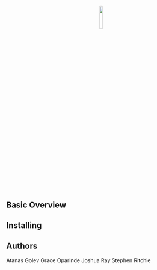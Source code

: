 <p align="center"><img width=12.5% src="https://wiki.jenkins.io/download/attachments/2916393/logo.png?version=1&modificationDate=1302753947000&api=v2"></p>

## Basic Overview
## Installing
## Authors
Atanas Golev
Grace Oparinde
Joshua Ray
Stephen Ritchie
